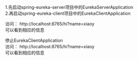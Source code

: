 1.先启动spring-eureka-server项目中的EurekaServerApplication <br>
2.再启动spring-eureka-client项目中的EurekaClientApplication <br>

访问：
http://localhost:8765/hi?name=xiaoy <br>
可以看到相应的信息 <br>

停止EurekaClientApplication <br>
访问： 
http://localhost:8765/hi?name=xiaoy <br>
可以看到相应的信息 <br>